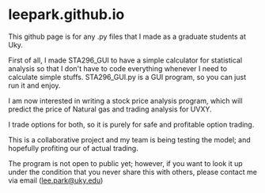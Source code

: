 # leepark.github.io

This github page is for any .py files that I made as a graduate students at Uky.

First of all, I made STA296_GUI to have a simple calculator for statistical analysis so that I don't have to code everything whenever I need to calculate simple stuffs. STA296_GUI.py is a GUI program, so you can just run it and enjoy.

I am now interested in writing a stock price analysis program, which will predict the price of Natural gas and trading analysis for UVXY.

I trade options for both, so it is purely for safe and profitable option trading. 

This is a collaborative project and my team is being testing the model; and hopefully profiting our of actual trading.

The program is not open to public yet; however, if you want to look it up under the condition that you never share this with others, please contact me via email (lee.park@uky.edu)
